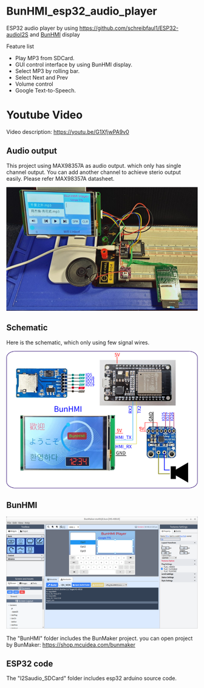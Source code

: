# BunHMI_esp32_audio_player
ESP32 audio player by using https://github.com/schreibfaul1/ESP32-audioI2S and [BunHMI](https://shop.mcuidea.com/) display

Feature list
* Play MP3 from SDCard.
* GUI control interface by using BunHMI display.
* Select MP3 by rolling bar.
* Select Next and Prev
* Volume control
* Google Text-to-Speech.

# Youtube Video
Video description: https://youtu.be/G1XfjwPA9v0

## Audio output
This project using MAX98357A as audio output. which only has single channel output. You can add another channel to achieve sterio output easily. Please refer MAX98357A datasheet.

![Audio Player](images/Player.jpg)

## Schematic
Here is the schematic, which only using few signal wires.

![Schematic](images/schematic.png)

## BunHMI
![BunMaker](images/BunMaker.png)

The "BunHMI" folder includes the BunMaker project. you can open project by BunMaker: https://shop.mcuidea.com/bunmaker

## ESP32 code
 The "I2Saudio_SDCard" folder includes esp32 arduino source code.


